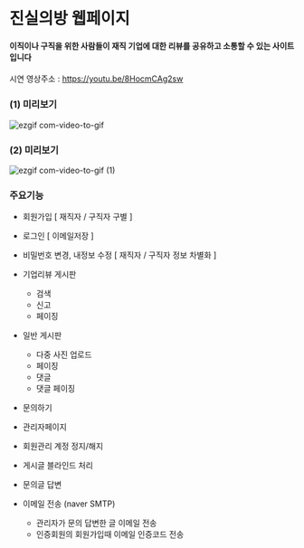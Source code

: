 # 진실의방 웹페이지
#### 이직이나 구직을 위한 사람들이 재직  기업에 대한 리뷰를 공유하고 소통할 수 있는 사이트입니다

시연 영상주소 : https://youtu.be/8HocmCAg2sw

### (1) 미리보기
![ezgif com-video-to-gif](https://user-images.githubusercontent.com/67407666/88572426-124f5d00-d07a-11ea-9757-b9fd98626fb7.gif)

### (2) 미리보기
![ezgif com-video-to-gif (1)](https://user-images.githubusercontent.com/67407666/88572437-19766b00-d07a-11ea-8840-a9f902213054.gif)



### 주요기능

- 회원가입 [ 재직자 / 구직자 구별 ] 

- 로그인 [ 이메일저장 ] 

- 비밀번호 변경, 내정보 수정 [ 재직자 / 구직자 정보 차별화 ]

- 기업리뷰 게시판 
  - 검색
  - 신고
  - 페이징
  
- 일반 게시판 
  - 다중 사진 업로드
  - 페이징
  - 댓글
  - 댓글 페이징
  
- 문의하기

- 관리자페이지 
 - 회원관리 계정 정지/해지
 - 게시글 블라인드 처리
 - 문의글 답변

- 이메일 전송 (naver SMTP)
  - 관리자가 문의 답변한 글 이메일 전송
  - 인증회원의 회원가입때 이메일 인증코드 전송
